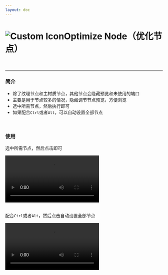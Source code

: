 ```yaml
---
layout: doc
---
```

# <span class="h1-icon"><img src="/img/Optimize Select.webp" alt="Custom Icon"></span>Optimize Node（优化节点）

<br/>

---

### 简介

- 除了纹理节点和主材质节点，其他节点会隐藏预览和未使用的端口
- 主要是用于节点较多的情况，隐藏调节节点预览，方便浏览
- 选中所需节点，然后执行即可
- 如果配合`Ctrl`或者`Alt`，可以自动设置全部节点



<br/>

### 使用
选中所需节点，然后点击即可
<br/>

<video controls>
  <source src="/img/command-optimize_selected_node.webm" type="video/webm">
</video>

<br/>
<br/>


配合`Ctrl`或者`Alt`，然后点击自动设置全部节点
<br/>

<video controls>
  <source src="/img/command-optimize_all_node.webm" type="video/webm">
</video>

<br/>
<br/>

